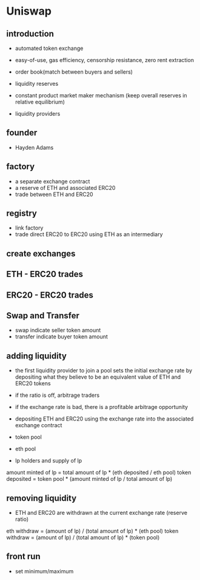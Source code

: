 # Uniswap

## introduction
* automated token exchange
* easy-of-use, gas efficiency, censorship resistance, zero rent extraction

* order book(match between buyers and sellers)

* liquidity reserves
* constant product market maker mechanism (keep overall reserves in relative equilibrium)
* liquidity providers

## founder
* Hayden Adams

## factory
* a separate exchange contract
* a reserve of ETH and associated ERC20
* trade between ETH and ERC20

## registry
* link factory
* trade direct ERC20 to ERC20 using ETH as an intermediary

## create exchanges

## ETH - ERC20 trades

## ERC20 - ERC20 trades

## Swap and Transfer
* swap indicate seller token amount
* transfer indicate buyer token amount

## adding liquidity
* the first liquidity provider to join a pool sets the initial exchange rate by depositing what they believe to be an equivalent value of ETH and ERC20 tokens
* if the ratio is off, arbitrage traders
* if the exchange rate is bad, there is a profitable arbitrage opportunity
* depositing ETH and ERC20 using the exchange rate into the associated exchange contract

* token pool
* eth pool
* lp holders and supply of lp

amount minted of lp = total amount of lp * (eth deposited / eth pool)
token deposited = token pool * (amount minted of lp / total amount of lp)

## removing liquidity

* ETH and ERC20 are withdrawn at the current exchange rate (reserve ratio)

eth withdraw = (amount of lp) / (total amount of lp) * (eth pool)
token withdraw = (amount of lp) / (total amount of lp) * (token pool)

## front run
* set minimum/maximum





































